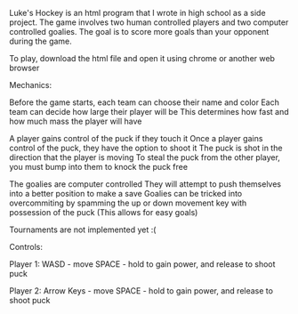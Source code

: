 Luke's Hockey is an html program that I wrote in high school as a side project. The game involves two human controlled players
and two computer controlled goalies. The goal is to score more goals than your opponent during the game.

To play, download the html file and open it using chrome or another web browser

Mechanics:

Before the game starts, each team can choose their name and color
Each team can decide how large their player will be
This determines how fast and how much mass the player will have

A player gains control of the puck if they touch it
Once a player gains control of the puck, they have the option to shoot it
The puck is shot in the direction that the player is moving
To steal the puck from the other player, you must bump into them to knock the puck free

The goalies are computer controlled
They will attempt to push themselves into a better position to make a save
Goalies can be tricked into overcommiting by spamming the up or down movement key with possession of the puck (This allows for easy goals)

Tournaments are not implemented yet :(

Controls:

Player 1:
WASD - move
SPACE - hold to gain power, and release to shoot puck

Player 2:
Arrow Keys - move
SPACE - hold to gain power, and release to shoot puck
